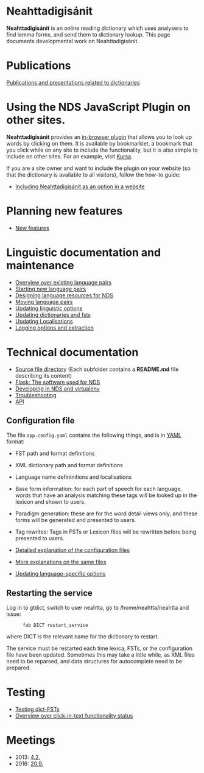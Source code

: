# Neahttadigisánit

**Neahttadigisánit** is an online reading dictionary which uses analysers to
find lemma forms, and send them to dictionary lookup. This page documents
developmental work on Neahttadigisánit.


#  Publications
[Publications and presentations related to dictionaries](../ped/dictpublications.html)




#  Using the NDS JavaScript Plugin on other sites.


**Neahttadigisánit** provides an [in-browser plugin](http://sanit.oahpa.no/read/)
that allows you to look up words by clicking on them. It is available by
bookmarklet, a bookmark that you click while on any site to include the
functionality, but it is also simple to include on other sites. For an example,
visit [Kursa](http://kursa.oahpa.no/).


If you are a site owner and want to include the plugin on your website
(so that the dictionary is available to all visitors), follow the
how-to guide:


* [Including Neahttadigisánit as an option in a website](nds/AddingNDSPluginToOtherSites.html)


# Planning new features
* [New features](NewFeatures.html)




# Linguistic documentation and maintenance


* [Overview over existing language pairs](nds/NeahttadigisanitLanguagePairs.html)
* [Starting new language pairs](nds/StartingNewLanguagePairs.html)
* [Designing language resources for NDS](nds/DesigningResources.html)
* [Moving language pairs](nds/NDSMovingLanguagePairs.html)
* [Updating linguistic options](nds/NDSLinguisticSettings.html)
* [Updating dictionaries and fsts](nds/NDSUpdatingDictionaries.html)
* [Updating Localisations](nds/NDSLocalisations.html)
* [Logging options and extraction](nds/LogExtraction.html)


# Technical documentation


* [Source file directory](https://gtsvn.uit.no/langtech/trunk/apps/dicts/nds/src/) (Each subfolder contains a **README.md** file describing its content)
* [Flask: The software used for NDS](nds/FlaskSoftware.html)
* [Developing in NDS and virtualenv](nds/NDSDeveloping.html)
* [Troubleshooting](nds/NDSTroubleshooting.html)
* [API](nds/API.html)


## Configuration file


The file `app.config.yaml` contains the following things, and is in
[YAML](http://www.yaml.org/refcard.html) format:


 * FST path and format definitions
 * XML dictionary path and format definitions
 * Language name defininitions and localisations
 * Base form information: for each part of speech for each language, words
   that have an analysis matching these tags will be looked up in the lexicon
   and shown to users.
 * Paradigm generation: these are for the word detail views only, and these forms
   will be generated and presented to users.
 * Tag rewrites: Tags in FSTs or Lexicon files will be rewritten before being presented
   to users.


* [Detailed explanation of the configuration files](nds/ConfigFiles.html)
* [More explanations on the same files](nds/FilesForConfiguratingNDS.html)
* [Updating language-specific options](nds/NDSLinguisticSettings.html)


## Restarting the service


Log in to gtdict, switch to user neahtta, go to /home/neahtta/neahtta and issue:


```
      fab DICT restart_service
```


where DICT is the relevant name for the dictionary to restart.


The service must be restarted each time lexica, FSTs, or the configuration file
have been updated. Sometimes this may take a little while, as XML files need to
be reparsed, and data structures for autocomplete need to be prepared.


# Testing
* [Testing dict-FSTs ](TestingDictFST.html)
* [Overview over click-in-text functionality status](nds/NDSProjectsInBrowsersStatistics.html)


# Meetings


* 2013: [4.2.](nds/referat/130204.html) 
* 2016: [20.9.](nds/referat/160920.html) 
